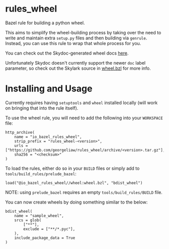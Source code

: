 # rules_wheel
Bazel rule for building a python wheel.

This aims to simplify the wheel-building process by taking over the need to write and maintain extra `setup.py` files and then building via `genrule`.
Instead, you can use this rule to wrap that whole process for you.

You can check out the Skydoc-generated wheel docs [here](docs/wheel.md).

Unfortunately Skydoc doesn't currently support the newer `doc` label parameter,
so check out the Skylark source in [wheel.bzl](wheel/wheel.bzl) for more info.

# Installing and Usage
Currently requires having `setuptools` and `wheel` installed locally (will work on bringing that into the rule itself).

To use the wheel rule, you will need to add the following into your `WORKSPACE` file:
```
http_archive(
    name = "io_bazel_rules_wheel",
    strip_prefix = "rules_wheel-<version>",
    urls = ["https://github.com/georgeliaw/rules_wheel/archive/<version>.tar.gz"],
    sha256 = "<checksum>"
)
```

To load the rules, either do so in your `BUILD` files or simply add to `tools/build_rules/prelude_bazel`:
```
load("@io_bazel_rules_wheel//wheel:wheel.bzl", "bdist_wheel")
```
NOTE: using `prelude_bazel` requires an empty `tools/build_rules/BUILD` file.

You can now create wheels by doing something similar to the below:
```
bdist_wheel(
    name = "sample_wheel",
    srcs = glob(
        ["**"],
        exclude = ["**/*.pyc"],
    ),
    include_package_data = True
)
```
